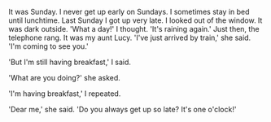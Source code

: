 It was Sunday. I never get up early on Sundays. I sometimes stay in bed until lunchtime. Last Sunday I got up very late. I looked out of the window. It was dark outside. 'What a day!' I thought. 'It's raining again.' Just then, the telephone rang. It was my aunt Lucy. 'I've just arrived by train,' she said. 'I'm coming to see you.'

  'But I'm still having breakfast,' I said.

  'What are you doing?' she asked.

  'I'm having breakfast,' I repeated. 

  'Dear me,' she said. 'Do you always get up so late? It's one o'clock!'

